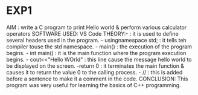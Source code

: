 # EXP1
AIM : write a C program to print Hello world & perform various calculator operators
SOFTWARE USED: VS Code
THEORY:- <iostream> : it is used to define several headers used in the program. 
       - usingnamespace std; : it tells teh compiler touse the std namespace.
       - main() : the execution of the program begins.
       - int main() : it is the main function where the program execution begins.
       - cout<<"Hello WOrld" : this line cause the message hello world to be displayed on the screen.
       -return 0 : it terminates the main function & causes it to return the value 0 to the calling process.
       - // : this is added before a sentence to make it a comment in the code.
CONCLUSION: This program was very useful for learning the basics of C++ programming.
